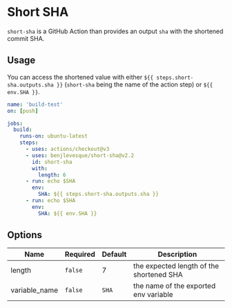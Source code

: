 # Short SHA

`short-sha` is a GitHub Action than provides an output `sha` with the shortened commit SHA.

## Usage

You can access the shortened value with either `${{ steps.short-sha.outputs.sha }}` (`short-sha` being the name of the action step) or `${{ env.SHA }}`.

```yaml
name: 'build-test'
on: [push]

jobs:
  build:
    runs-on: ubuntu-latest
    steps:
      - uses: actions/checkout@v3
      - uses: benjlevesque/short-sha@v2.2
        id: short-sha
        with:
          length: 6
      - run: echo $SHA
        env:
          SHA: ${{ steps.short-sha.outputs.sha }}
      - run: echo $SHA
        env:
          SHA: ${{ env.SHA }}
```

## Options

| Name          | Required | Default | Description                              |
| ------------- | -------- | ------- | ---------------------------------------- |
| length        | `false`  | 7       | the expected length of the shortened SHA |
| variable_name | `false`  | `SHA`   | the name of the exported env variable    |
